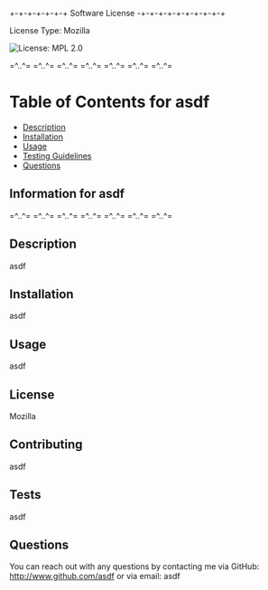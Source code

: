 
+-+-+-+-+-+-+ Software License -+-+-+-+-+-+-+-+-+-+

License Type:  Mozilla

 ![License: MPL 2.0](https://img.shields.io/badge/License-MPL%202.0-brightgreen.svg)

=^..^=   =^..^=   =^..^=    =^..^=    =^..^=    =^..^=    =^..^=
# Table of Contents for asdf # 
* [Description](##Description "Project Description")
* [Installation](##Installation "Project Installation")
* [Usage](##Usage "Usage Guidlines")
* [Testing Guidelines](##Tests  "Testing Guidelines")
* [Questions](##Questions  "Questions")


## Information for asdf ##  
=^..^=   =^..^=   =^..^=    =^..^=    =^..^=    =^..^=    =^..^=

## Description ## 
asdf

## Installation ##
asdf

## Usage ##
asdf

## License ##
Mozilla

## Contributing ##
asdf

## Tests ##
asdf

## Questions ##
You can reach out with any questions by contacting me via GitHub: http://www.github.com/asdf or via email: asdf

 